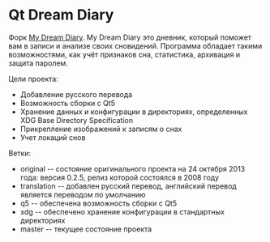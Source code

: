 # Qt Dream Diary

Форк [My Dream Diary](https://sourceforge.net/projects/mydreamdiary/). My Dream Diary это дневник, который поможет вам в записи и анализе своих сновидений. Программа обладает такими возможностями, как учёт признаков сна, статистика, архивация и защита паролем.

Цели проекта:
* Добавление русского перевода
* Возможность сборки с Qt5
* Хранение данных и конфигурации в директориях, определенных XDG Base Directory Specification
* Прикрепление изображений к записям о снах
* Учет локаций снов

Ветки:
* original -- состояние оригинального проекта на 24 октября 2013 года: версия 0.2.5, релиз которой состоялся в 2008 году
* translation -- добавлен русский перевод, английский перевод является переводом по умолчанию
* q5 -- обеспечена возможность сборки с Qt5
* xdg -- обеспечено хранение конфигурации в стандартных директориях
* master -- текущее состояние проекта
